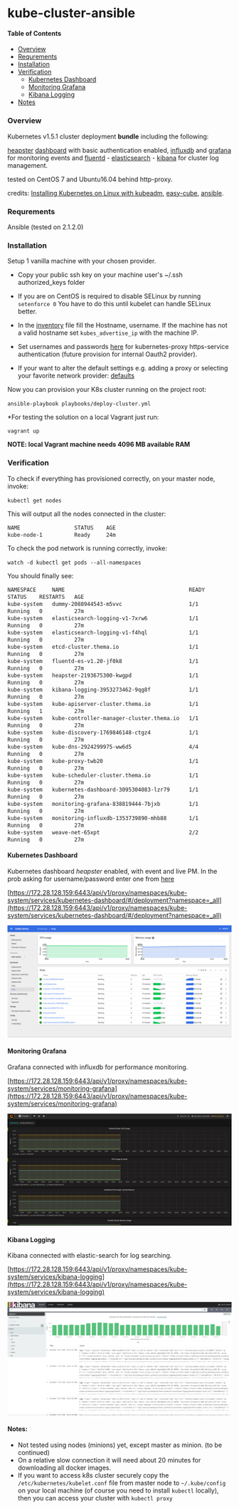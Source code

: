 # kube-cluster-ansible

#### Table of Contents

* [Overview](https://github.com/kirixxx/kube-cluster-ansible/edit/master/README.md#overview)
* [Requrements](https://github.com/kirixxx/kube-cluster-ansible/edit/master/README.md#requrements)
* [Installation](https://github.com/kirixxx/kube-cluster-ansible/edit/master/README.md#installation)
* [Verification](https://github.com/kirixxx/kube-cluster-ansible/edit/master/README.md#verification)
    * [Kubernetes Dashboard](https://github.com/kirixxx/kube-cluster-ansible/edit/master/README.md#kubernetes-dashboard)
    * [Monitoring Grafana](https://github.com/kirixxx/kube-cluster-ansible/edit/master/README.md#monitoring-grafana)
    * [Kibana Logging](https://github.com/kirixxx/kube-cluster-ansible/edit/master/README.md#kibana-logging)
* [Notes](https://github.com/kirixxx/kube-cluster-ansible/edit/master/README.md#notes)

### Overview
Kubernetes v1.5.1 cluster deployment **bundle** including the following:

[heapster](https://github.com/kubernetes/heapster) [dashboard](https://github.com/kubernetes/dashboard) with basic authentication enabled, 
[influxdb](https://www.influxdata.com/) and [grafana](http://grafana.org/) for monitoring events and 
[fluentd](http://www.fluentd.org/) - [elasticsearch](https://www.elastic.co/) - [kibana](https://github.com/kubernetes/kubernetes/tree/master/cluster/addons/fluentd-elasticsearch)
for cluster log management. 

tested on CentOS 7 and Ubuntu16.04 behind http-proxy.

credits:
[Installing Kubernetes on Linux with kubeadm](http://kubernetes.io/docs/getting-started-guides/kubeadm/),
[easy-cube](https://github.com/danpilch/easy-kube),
[ansible](https://github.com/kubernetes/contrib/tree/master/ansible).

### Requrements

Ansible (tested on 2.1.2.0)

### Installation

Setup 1 vanilla machine with your chosen provider.

* Copy your public ssh key on your machine user's ~/.ssh authorized_keys folder

* If you are on CentOS is required to disable SELinux by running `setenforce 0`  You have to do this until kubelet can handle SELinux better.

* In the [inventory](./inventories/main.ini) file fill the Hostname, username. If the machine has not a valid hostname set `kubes_advertise_ip` with the machine IP.

* Set usernames and passwords [here](./roles/master/files/passwords.csv) for kubernetes-proxy https-service authentication (future provision for internal Oauth2 provider).

* If your want to alter the default settings e.g. adding a proxy or selecting your favorite network provider: [defaults](./inventories/group_vars/all.yml)


Now you can provision your K8s cluster running on the project root:

`ansible-playbook playbooks/deploy-cluster.yml`

*For testing the solution on a local Vagrant just run:
```
vagrant up
```
**NOTE: local Vagrant machine needs 4096 MB available RAM**

### Verification

To check if everything has provisioned correctly, on your master node, invoke:

`kubectl get nodes`

This will output all the nodes connected in the cluster:

```
NAME                 STATUS    AGE
kube-node-1          Ready     24m
```

To check the pod network is running correctly, invoke:

`watch -d kubectl get pods --all-namespaces`

You should finally see:

```
NAMESPACE     NAME                                       READY     STATUS    RESTARTS   AGE
kube-system   dummy-2088944543-m5vvc                     1/1       Running   0          27m
kube-system   elasticsearch-logging-v1-7xrw6             1/1       Running   0          27m
kube-system   elasticsearch-logging-v1-f4hql             1/1       Running   0          27m
kube-system   etcd-cluster.thema.io                      1/1       Running   0          27m
kube-system   fluentd-es-v1.20-jf0k8                     1/1       Running   0          27m
kube-system   heapster-2193675300-kwgpd                  1/1       Running   0          27m
kube-system   kibana-logging-3953273462-9qg8f            1/1       Running   0          27m
kube-system   kube-apiserver-cluster.thema.io            1/1       Running   1          27m
kube-system   kube-controller-manager-cluster.thema.io   1/1       Running   0          27m
kube-system   kube-discovery-1769846148-ctgz4            1/1       Running   0          27m
kube-system   kube-dns-2924299975-ww6d5                  4/4       Running   0          27m
kube-system   kube-proxy-twb20                           1/1       Running   0          27m
kube-system   kube-scheduler-cluster.thema.io            1/1       Running   0          27m
kube-system   kubernetes-dashboard-3095304083-lzr79      1/1       Running   0          27m
kube-system   monitoring-grafana-838819444-7bjxb         1/1       Running   0          27m
kube-system   monitoring-influxdb-1353739890-mhb88       1/1       Running   0          27m
kube-system   weave-net-65xpt                            2/2       Running   0          27m
```

#### Kubernetes Dashboard

Kubernetes dashboard *heapster* enabled, with event and live PM. In the prob asking for username/password enter one from [here](./roles/master/files/passwords.csv)

[https://172.28.128.159:6443/api/v1/proxy/namespaces/kube-system/services/kubernetes-dashboard/#/deployment?namespace=_all](https://172.28.128.159:6443/api/v1/proxy/namespaces/kube-system/services/kubernetes-dashboard/#/deployment?namespace=_all)

![dashboard](kubernetes-dash.png)

#### Monitoring Grafana

Grafana connected with influxdb for performance monitoring.

[https://172.28.128.159:6443/api/v1/proxy/namespaces/kube-system/services/monitoring-grafana](https://172.28.128.159:6443/api/v1/proxy/namespaces/kube-system/services/monitoring-grafana)

![grafana](monitoring-grafana.png)

#### Kibana Logging

Kibana connected with elastic-search for log searching.

[https://172.28.128.159:6443/api/v1/proxy/namespaces/kube-system/services/kibana-logging](https://172.28.128.159:6443/api/v1/proxy/namespaces/kube-system/services/kibana-logging)

![kibana](kibana-logging.png)

#### Notes: 
* Not tested using nodes (minions) yet, except master as minion. (to be continued)
* On a relative slow connection it will need about 20 minutes for downloading all docker images.
* If you want to access k8s cluster securely copy the `/etc/kubernetes/kubelet.conf` file from master node to `~/.kube/config` 
on your local machine (of course you need to install `kubectl` locally), then you can access your cluster with `kubectl proxy`
